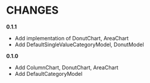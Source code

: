 # CHANGES

**0.1.1**

* Add implementation of DonutChart, AreaChart
* Add DefaultSingleValueCategoryModel, DonutModel

**0.1.0**

* Add ColumnChart, DonutChart, AreaChart
* Add DefaultCategoryModel